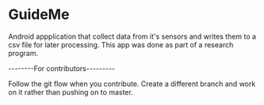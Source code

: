 # GuideMe

Android appplication that collect data from it's sensors and writes them to a csv file for later processing. 
This app was done as part of a research program.

--------For contributors---------

Follow the git flow when you contribute. Create a different branch and work on it rather than pushing on to master.
